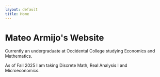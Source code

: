 ```yaml
---
layout: default
title: Home
---
```


# Mateo Armijo's Website

Currently an undergraduate at Occidental College studying Economics and Mathematics.

As of Fall 2025 I am taking Discrete Math, Real Analysis I and Microeconomics.

